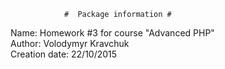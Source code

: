                 #  Package information #

Name:           Homework #3 for course "Advanced PHP"  
Author:         Volodymyr Kravchuk  
Creation date:  22/10/2015